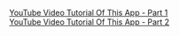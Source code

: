 
[YouTube Video Tutorial Of This App - Part 1](https://youtu.be/67GItDAI98o) <br/>
[YouTube Video Tutorial Of This App - Part 2](https://youtu.be/Q3Wd-6xT68g)
